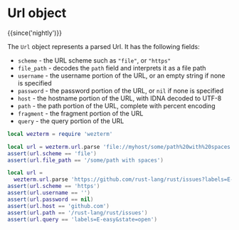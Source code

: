 # Url object

{{since('nightly')}}

The `Url` object represents a parsed Url.  It has the following fields:

* `scheme` - the URL scheme such as `"file"`, or `"https"`
* `file_path` - decodes the `path` field and interprets it as a file path
* `username` - the username portion of the URL, or an empty string if none is specified
* `password` - the password portion of the URL, or `nil` if none is specified
* `host` - the hostname portion of the URL, with IDNA decoded to UTF-8
* `path` - the path portion of the URL, complete with percent encoding
* `fragment` - the fragment portion of the URL
* `query` - the query portion of the URL

```lua
local wezterm = require 'wezterm'

local url = wezterm.url.parse 'file://myhost/some/path%20with%20spaces'
assert(url.scheme == 'file')
assert(url.file_path == '/some/path with spaces')

local url =
  wezterm.url.parse 'https://github.com/rust-lang/rust/issues?labels=E-easy&state=open'
assert(url.scheme == 'https')
assert(url.username == '')
assert(url.password == nil)
assert(url.host == 'github.com')
assert(url.path == '/rust-lang/rust/issues')
assert(url.query == 'labels=E-easy&state=open')
```

